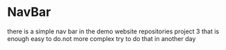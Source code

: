 # NavBar
there is a simple nav bar in the demo website repositories project 3 that is enough easy to do.not more complex try to do that in another day
